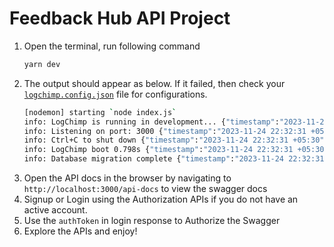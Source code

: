 # Feedback Hub API Project

1. Open the terminal, run following command
    ```sh
    yarn dev
    ```
2. The output should appear as below. If it failed, then check your [`logchimp.config.json`](../../logchimp.config.json) file for configurations.
    ```sh
    [nodemon] starting `node index.js`
    info: LogChimp is running in development... {"timestamp":"2023-11-24 22:32:31 +05:30"}
    info: Listening on port: 3000 {"timestamp":"2023-11-24 22:32:31 +05:30"}
    info: Ctrl+C to shut down {"timestamp":"2023-11-24 22:32:31 +05:30"}
    info: LogChimp boot 0.798s {"timestamp":"2023-11-24 22:32:31 +05:30"}
    info: Database migration complete {"timestamp":"2023-11-24 22:32:31 +05:30"}```
3. Open the API docs in the browser by navigating to `http://localhost:3000/api-docs` to view the swagger docs
4. Signup or Login using the Authorization APIs if you do not have an active account.
5. Use the `authToken` in login response to Authorize the Swagger
6. Explore the APIs and enjoy!

